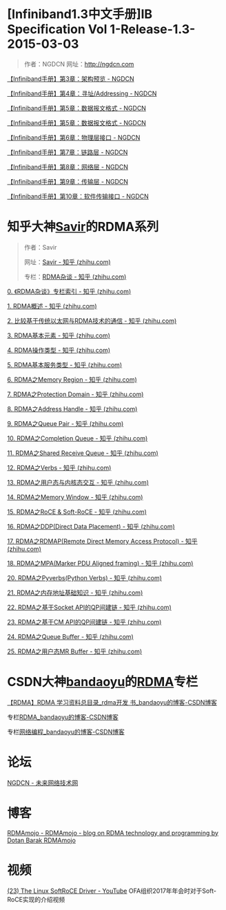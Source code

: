 # [Infiniband1.3中文手册]IB Specification Vol 1-Release-1.3-2015-03-03

> 作者：NGDCN
> 网址：http://ngdcn.com

[【Infiniband手册】第3章：架构预览 - NGDCN](https://ngdcn.com/post/94.html)

[【Infiniband手册】第4章：寻址/Addressing - NGDCN](https://ngdcn.com/post/96.html)

[【Infiniband手册】第5章：数据报文格式 - NGDCN](https://ngdcn.com/post/97.html)

[【Infiniband手册】第5章：数据报文格式 - NGDCN](https://ngdcn.com/post/97.html)

[【Infiniband手册】第6章：物理层接口 - NGDCN](https://ngdcn.com/post/104.html)

[【Infiniband手册】第7章：链路层 - NGDCN](https://ngdcn.com/post/105.html)

[【Infiniband手册】第8章：网络层 - NGDCN](https://ngdcn.com/post/106.html)

[【Infiniband手册】第9章：传输层 - NGDCN](https://ngdcn.com/post/107.html)

[【Infiniband手册】第10章：软件传输接口 - NGDCN](https://ngdcn.com/post/148.html)

# 知乎大神[Savir](https://www.zhihu.com/people/saviour-li)的RDMA系列

> 作者：Savir
>
> 网址：[Savir - 知乎 (zhihu.com)](https://www.zhihu.com/people/saviour-li)
>
> 专栏：[RDMA杂谈 - 知乎 (zhihu.com)](https://www.zhihu.com/column/c_1231181516811390976)

[0. 《RDMA杂谈》专栏索引 - 知乎 (zhihu.com)](https://zhuanlan.zhihu.com/p/164908617)

[1. RDMA概述 - 知乎 (zhihu.com)](https://zhuanlan.zhihu.com/p/138874738)

[2. 比较基于传统以太网与RDMA技术的通信 - 知乎 (zhihu.com)](https://zhuanlan.zhihu.com/p/139548242)

[3. RDMA基本元素 - 知乎 (zhihu.com)](https://zhuanlan.zhihu.com/p/141267386)

[4. RDMA操作类型 - 知乎 (zhihu.com)](https://zhuanlan.zhihu.com/p/142175657)

[5. RDMA基本服务类型 - 知乎 (zhihu.com)](https://zhuanlan.zhihu.com/p/144099636)

[6. RDMA之Memory Region - 知乎 (zhihu.com)](https://zhuanlan.zhihu.com/p/156975042)

[7. RDMA之Protection Domain - 知乎 (zhihu.com)](https://zhuanlan.zhihu.com/p/159493100)

[8. RDMA之Address Handle - 知乎 (zhihu.com)](https://zhuanlan.zhihu.com/p/163552044)

[9. RDMA之Queue Pair - 知乎 (zhihu.com)](https://zhuanlan.zhihu.com/p/195757767)

[10. RDMA之Completion Queue - 知乎 (zhihu.com)](https://zhuanlan.zhihu.com/p/259650980)

[11. RDMA之Shared Receive Queue - 知乎 (zhihu.com)](https://zhuanlan.zhihu.com/p/279904125)

[12. RDMA之Verbs - 知乎 (zhihu.com)](https://zhuanlan.zhihu.com/p/329198771)

[13. RDMA之用户态与内核态交互 - 知乎 (zhihu.com)](https://zhuanlan.zhihu.com/p/346708569)

[14. RDMA之Memory Window - 知乎 (zhihu.com)](https://zhuanlan.zhihu.com/p/353590347)

[15. RDMA之RoCE & Soft-RoCE - 知乎 (zhihu.com)](https://zhuanlan.zhihu.com/p/361740115)

[16. RDMA之DDP(Direct Data Placement) - 知乎 (zhihu.com)](https://zhuanlan.zhihu.com/p/408817872)

[17. RDMA之RDMAP(Remote Direct Memory Access Protocol) - 知乎 (zhihu.com)](https://zhuanlan.zhihu.com/p/421211722)

[18. RDMA之MPA(Marker PDU Aligned framing) - 知乎 (zhihu.com)](https://zhuanlan.zhihu.com/p/435467605)

[20. RDMA之Pyverbs(Python Verbs) - 知乎 (zhihu.com)](https://zhuanlan.zhihu.com/p/455174484)

[21. RDMA之内存地址基础知识 - 知乎 (zhihu.com)](https://zhuanlan.zhihu.com/p/463199854)

[22. RDMA之基于Socket API的QP间建链 - 知乎 (zhihu.com)](https://zhuanlan.zhihu.com/p/476407641)

[23. RDMA之基于CM API的QP间建链 - 知乎 (zhihu.com)](https://zhuanlan.zhihu.com/p/494826608)

[24. RDMA之Queue Buffer - 知乎 (zhihu.com)](https://zhuanlan.zhihu.com/p/565736840)

[25. RDMA之用户态MR Buffer - 知乎 (zhihu.com)](https://zhuanlan.zhihu.com/p/642286038)

# CSDN大神[bandaoyu](https://blog.csdn.net/bandaoyu?type=blog)的[RDMA](https://blog.csdn.net/bandaoyu/category_11340014.html)专栏

[【RDMA】RDMA 学习资料总目录_rdma开发 书_bandaoyu的博客-CSDN博客](https://blog.csdn.net/bandaoyu/article/details/120485737)

专栏[RDMA_bandaoyu的博客-CSDN博客](https://blog.csdn.net/bandaoyu/category_11340014.html)

专栏[网络编程_bandaoyu的博客-CSDN博客](https://blog.csdn.net/bandaoyu/category_8400071.html)

# 论坛

[NGDCN - 未来网络技术网](https://ngdcn.com/)

# 博客

[RDMAmojo - RDMAmojo - blog on RDMA technology and programming by Dotan Barak RDMAmojo](http://www.rdmamojo.com/)

# 视频

[(23) The Linux SoftRoCE Driver - YouTube](https://www.youtube.com/watch?v=NumH5YeVjHU) OFA组织2017年年会时对于Soft-RoCE实现的介绍视频

